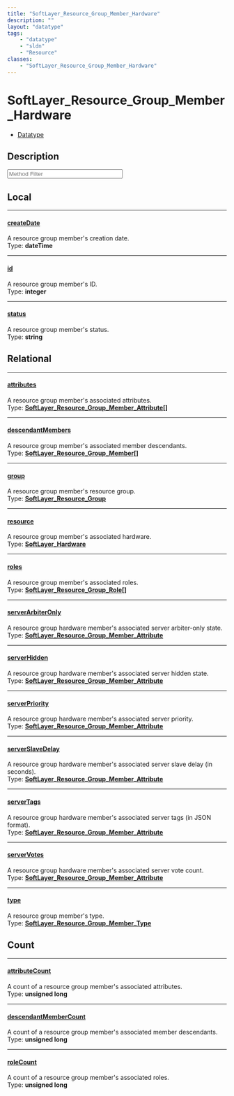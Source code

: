 ```yaml
---
title: "SoftLayer_Resource_Group_Member_Hardware"
description: ""
layout: "datatype"
tags:
    - "datatype"
    - "sldn"
    - "Resource"
classes:
    - "SoftLayer_Resource_Group_Member_Hardware"
---
```


# SoftLayer_Resource_Group_Member_Hardware
<div id='service-datatype'>
    <ul id='sldn-reference-tabs'>
        <li id='datatype'> <a href='/reference/datatypes/SoftLayer_Resource_Group_Member_Hardware' >Datatype</a></li>
    </ul>
</div>

## Description 






<!-- Service Filer BEGIN -->
<div class="view-filters">
        <div class="clearfix">
            <div class="search-input-box">
                <input placeholder="Method Filter" onkeyup="titleSearch(inputId='prop-input', divId='properties', elementClass='prop-row')" 
                    type="text" id="prop-input" value="" size="30" maxlength="128" class="form-text">
            </div>
        </div>
</div>
<!-- Service Filer END -->

<div id="properties" class="content">
<div id="localProperties" class="prop-content" >

## Local
-----
[createDate]: #createdate
#### [createDate]
A resource group member's creation date.  
<span class="type-label">Type: </span>**dateTime**

-----
[id]: #id
#### [id]
A resource group member's ID.  
<span class="type-label">Type: </span>**integer**

-----
[status]: #status
#### [status]
A resource group member's status.  
<span class="type-label">Type: </span>**string**

</div>
<!-- LOCAL PROPERTY END -->

<div id="relationalProperties"  class="prop-content" >

## Relational
-----
[attributes]: #attributes
#### [attributes]
A resource group member's associated attributes.  
<span class="type-label">Type: </span>**<a href='/reference/datatypes/SoftLayer_Resource_Group_Member_Attribute'>SoftLayer_Resource_Group_Member_Attribute[] </a>**

-----
[descendantMembers]: #descendantmembers
#### [descendantMembers]
A resource group member's associated member descendants.  
<span class="type-label">Type: </span>**<a href='/reference/datatypes/SoftLayer_Resource_Group_Member'>SoftLayer_Resource_Group_Member[] </a>**

-----
[group]: #group
#### [group]
A resource group member's resource group.  
<span class="type-label">Type: </span>**<a href='/reference/datatypes/SoftLayer_Resource_Group'>SoftLayer_Resource_Group </a>**

-----
[resource]: #resource
#### [resource]
A resource group member's associated hardware.  
<span class="type-label">Type: </span>**<a href='/reference/datatypes/SoftLayer_Hardware'>SoftLayer_Hardware </a>**

-----
[roles]: #roles
#### [roles]
A resource group member's associated roles.  
<span class="type-label">Type: </span>**<a href='/reference/datatypes/SoftLayer_Resource_Group_Role'>SoftLayer_Resource_Group_Role[] </a>**

-----
[serverArbiterOnly]: #serverarbiteronly
#### [serverArbiterOnly]
A resource group hardware member's associated server arbiter-only state.  
<span class="type-label">Type: </span>**<a href='/reference/datatypes/SoftLayer_Resource_Group_Member_Attribute'>SoftLayer_Resource_Group_Member_Attribute </a>**

-----
[serverHidden]: #serverhidden
#### [serverHidden]
A resource group hardware member's associated server hidden state.  
<span class="type-label">Type: </span>**<a href='/reference/datatypes/SoftLayer_Resource_Group_Member_Attribute'>SoftLayer_Resource_Group_Member_Attribute </a>**

-----
[serverPriority]: #serverpriority
#### [serverPriority]
A resource group hardware member's associated server priority.  
<span class="type-label">Type: </span>**<a href='/reference/datatypes/SoftLayer_Resource_Group_Member_Attribute'>SoftLayer_Resource_Group_Member_Attribute </a>**

-----
[serverSlaveDelay]: #serverslavedelay
#### [serverSlaveDelay]
A resource group hardware member's associated server slave delay (in seconds).  
<span class="type-label">Type: </span>**<a href='/reference/datatypes/SoftLayer_Resource_Group_Member_Attribute'>SoftLayer_Resource_Group_Member_Attribute </a>**

-----
[serverTags]: #servertags
#### [serverTags]
A resource group hardware member's associated server tags (in JSON format).  
<span class="type-label">Type: </span>**<a href='/reference/datatypes/SoftLayer_Resource_Group_Member_Attribute'>SoftLayer_Resource_Group_Member_Attribute </a>**

-----
[serverVotes]: #servervotes
#### [serverVotes]
A resource group hardware member's associated server vote count.  
<span class="type-label">Type: </span>**<a href='/reference/datatypes/SoftLayer_Resource_Group_Member_Attribute'>SoftLayer_Resource_Group_Member_Attribute </a>**

-----
[type]: #type
#### [type]
A resource group member's type.  
<span class="type-label">Type: </span>**<a href='/reference/datatypes/SoftLayer_Resource_Group_Member_Type'>SoftLayer_Resource_Group_Member_Type </a>**


## Count

-----
[attributeCount]: #attributecount
#### [attributeCount]
A count of a resource group member's associated attributes.   
<span class="type-label">Type: </span>**unsigned long**


-----
[descendantMemberCount]: #descendantmembercount
#### [descendantMemberCount]
A count of a resource group member's associated member descendants.   
<span class="type-label">Type: </span>**unsigned long**


-----
[roleCount]: #rolecount
#### [roleCount]
A count of a resource group member's associated roles.   
<span class="type-label">Type: </span>**unsigned long**

</div>



